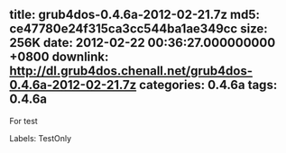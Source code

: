 title: grub4dos-0.4.6a-2012-02-21.7z
md5: ce47780e24f315ca3cc544ba1ae349cc
size: 256K
date: 2012-02-22 00:36:27.000000000 +0800
downlink: http://dl.grub4dos.chenall.net/grub4dos-0.4.6a-2012-02-21.7z
categories: 0.4.6a
tags: 0.4.6a
---

For test

Labels: 
 TestOnly